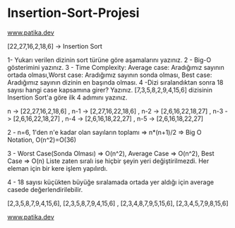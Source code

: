 # Insertion-Sort-Projesi
www.patika.dev

[22,27,16,2,18,6] -> Insertion Sort

1- Yukarı verilen dizinin sort türüne göre aşamalarını yazınız.
2 - Big-O gösterimini yazınız.
3 - Time Complexity: Average case: Aradığımız sayının ortada olması,Worst case: Aradığımız sayının sonda olması, Best case: Aradığımız sayının dizinin en başında olması.
4 -Dizi sıralandıktan sonra 18 sayısı hangi case kapsamına girer? Yazınız.
[7,3,5,8,2,9,4,15,6] dizisinin Insertion Sort'a göre ilk 4 adımını yazınız.

n -> [22,27,16,2,18,6] , n-1 -> [2,27,16,22,18,6] , n-2 -> [2,6,16,22,18,27] , n-3 -> [2,6,16,22,18,27] , n-4 -> [2,6,16,18,22,27] , n-5 -> [2,6,16,18,22,27]

2 - n=6, 1'den n'e kadar olan sayıların toplamı => n*(n+1)/2 => Big O Notation, O(n^2)=O(36)

3 - Worst Case(Sonda Olması) => O(n^2), Average Case => O(n^2), Best Case => O(n) Liste zaten sıralı ise hiçbir şeyin yeri değiştirilmezdi. Her eleman için bir kere işlem yapılırdı.

4 - 18 sayısı küçükten büyüğe sıralamada ortada yer aldığı için average casede değerlendirilebilir.

 [2,3,5,8,7,9,4,15,6], [2,3,5,8,7,9,4,15,6] , [2,3,4,8,7,9,5,15,6], [2,3,4,5,7,9,8,15,6]
 
 www.patika.dev
